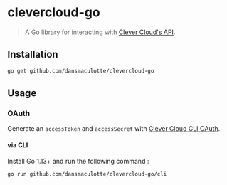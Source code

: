 # clevercloud-go

> A Go library for interacting with [Clever Cloud's API](https://www.clever-cloud.com/doc/clever-cloud-apis/cc-api/).

## Installation

```bash
go get github.com/dansmaculotte/clevercloud-go
```

## Usage

### OAuth

Generate an `accessToken` and `accessSecret` with [Clever Cloud CLI OAuth](https://console.clever-cloud.com/cli-oauth).

#### via CLI

Install Go 1.13+ and run the following command :

```bash
go run github.com/dansmaculotte/clevercloud-go/cli
```